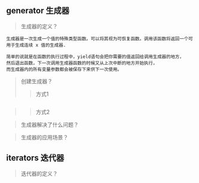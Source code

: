 ## generator 生成器
> 生成器的定义？
```
生成器是一次生成一个值的特殊类型函数。可以将其视为可恢复函数。调用该函数将返回一个可用于生成连续 x 值的生成器.

简单的说就是在函数的执行过程中，yield语句会把你需要的值返回给调用生成器的地方，
然后退出函数，下一次调用生成器函数的时候又从上次中断的地方开始执行，
而生成器内的所有变量参数都会被保存下来供下一次使用。
```
> 创建生成器？
>
>> 方式1
```

```
>> 方式2

> 生成器解决了什么问题？

> 生成器的应用场景？

## iterators 迭代器
> 迭代器的定义？
